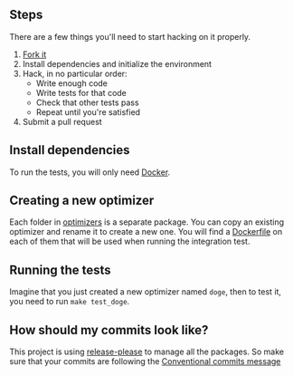 ## Steps

There are a few things you'll need to start hacking on it properly.

1. [Fork it](http://help.github.com/fork-a-repo/)
2. Install dependencies and initialize the environment
3. Hack, in no particular order:
   - Write enough code
   - Write tests for that code
   - Check that other tests pass
   - Repeat until you're satisfied
4. Submit a pull request

## Install dependencies
To run the tests, you will only need [Docker](https://www.docker.com/).

## Creating a new optimizer
Each folder in [optimizers](https://github.com/thumbor/thumbor-plugins/tree/master/thumbor_plugins/optimizers)
is a separate package.
You can copy an existing optimizer and rename it to create a new one.
You will find a [Dockerfile](https://github.com/thumbor/thumbor-plugins/blob/master/thumbor_plugins/optimizers/gifv/tests/docker/Dockerfile) 
on each of them that will be used when running the integration test.

## Running the tests
Imagine that you just created a new optimizer named `doge`,
then to test it, you need to run `make test_doge`.

## How should my commits look like?
This project is using [release-please](https://github.com/googleapis/release-please)
to manage all the packages.
So make sure that your commits are following the [Conventional commits message](https://www.conventionalcommits.org/en/v1.0.0/#summary)

